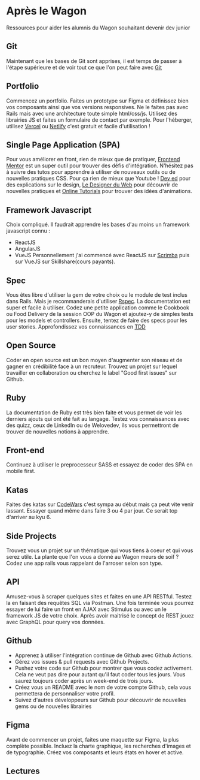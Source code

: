 # Après le Wagon
Ressources pour aider les alumnis du Wagon souhaitant devenir dev junior

## Git
Maintenant que les bases de Git sont apprises, il est temps de passer à l'étape supérieure et de voir tout ce que l'on peut faire avec [Git](https://www.atlassian.com/fr/git/tutorials)

## Portfolio
Commencez un portfolio. Faites un prototype sur Figma et définissez bien vos composants ainsi que vos versions responsives.
Ne le faites pas avec Rails mais avec une architecture toute simple html/css/js.
Utilisez des librairies JS et faites un formulaire de contact par exemple.
Pour l'héberger, utilisez [Vercel](https://vercel.com/) ou [Netlify](https://www.netlify.com/) c'est gratuit et facile d'utilisation ! 

## Single Page Application (SPA)
Pour vous améliorer en front, rien de mieux que de pratiquer, [Frontend Mentor](https://www.frontendmentor.io/) est un super outil pour trouver des défis d'intégration.
N'hésitez pas à suivre des tutos pour apprendre à utiliser de nouveaux outils ou de nouvelles pratiques CSS.
Pour ça rien de mieux que Youtube ! [Dev ed](https://www.youtube.com/channel/UClb90NQQcskPUGDIXsQEz5Q) pour des explications sur le design, [Le Designer du Web](https://www.youtube.com/channel/UCMFbNXUkjSUJ6WC20tGTzJg) pour découvrir de nouvelles pratiques et [Online Tutorials](https://www.youtube.com/channel/UCbwXnUipZsLfUckBPsC7Jog) pour trouver des idées d'animations.

## Framework Javascript
Choix compliqué. Il faudrait apprendre les bases d'au moins un framework javascript connu :
  - ReactJS
  - AngularJS
  - VueJS
Personnellement j'ai commencé avec ReactJS sur [Scrimba](https://scrimba.com/) puis sur VueJS sur Skillshare(cours payants).

## Spec
Vous êtes libre d'utiliser la gem de votre choix ou le module de test inclus dans Rails. Mais je recommanderais d'utiliser [Rspec](https://rspec.info/). La documentation est super et facile à utiliser.
Codez une petite application comme le Cookbook ou Food Delivery de la session OOP du Wagon et ajoutez-y de simples tests pour les models et controllers.
Ensuite, tentez de faire des specs pour les user stories.
Approfondissez vos connaissances en [TDD](https://thoughtbot.com/upcase/fundamentals-of-tdd )

## Open Source
Coder en open source est un bon moyen d'augmenter son réseau et de gagner en crédibilité face à un recruteur.
Trouvez un projet sur lequel travailler en collaboration ou cherchez le label "Good first issues" sur Github.

## Ruby
La documentation de Ruby est très bien faite et vous permet de voir les derniers ajouts qui ont été fait au langage.
Testez vos connaissances avec des quizz, ceux de LinkedIn ou de Welovedev, ils vous permettront de trouver de nouvelles notions à apprendre.

## Front-end
Continuez à utiliser le preprocesseur SASS et essayez de coder des SPA en mobile first.

## Katas
Faites des katas sur [CodeWars](https://www.codewars.com/) c'est sympa au début mais ça peut vite venir lassant. Essayer quand même dans faire 3 ou 4 par jour. Ce serait top d'arriver au kyu 6.

## Side Projects
Trouvez vous un projet sur un thématique qui vous tiens à coeur et qui vous serez utile. La plante que l'on vous a donné au Wagon meurs de soif ? Codez une app rails vous rappelant de l'arroser selon son type.

## API
Amusez-vous à scraper quelques sites et faites en une API RESTful. Testez la en faisant des requêtes SQL via Postman.
Une fois terminée vous pourrez essayer de lui faire un front en AJAX avec Stimulus ou avec un le framework JS de votre choix.
Après avoir maitrisé le concept de REST jouez avec GraphQL pour query vos données.

## Github
- Apprenez à utiliser l'intégration continue de Github avec Github Actions. 
- Gérez vos issues & pull requests avec Github Projects.
- Pushez votre code sur Github pour montrer que vous codez activement. Cela ne veut pas dire pour autant qu'il faut coder tous les jours. Vous saurez toujours coder après un week-end de trois jours.
- Créez vous un README avec le nom de votre compte Github, cela vous permettera de personnaliser votre profil.
- Suivez d'autres développeurs sur Github pour découvrir de nouvelles gems ou de nouvelles librairies

## Figma
Avant de commencer un projet, faites une maquette sur Figma, la plus complète possible.
Incluez la charte graphique, les recherches d'images et de typographie. 
Créez vos composants et leurs états en hover et active.  

## Lectures
